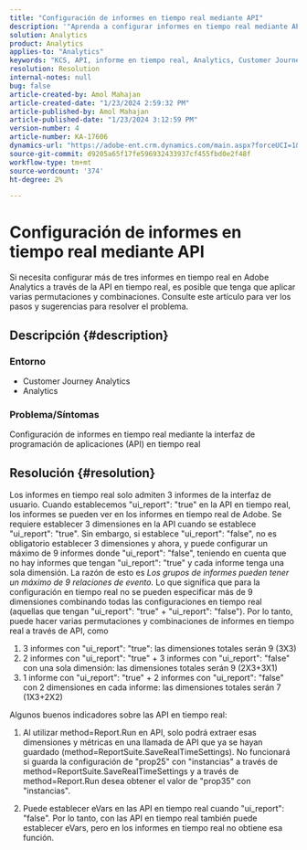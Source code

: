 ```yaml
---
title: "Configuración de informes en tiempo real mediante API"
description: '"Aprenda a configurar informes en tiempo real mediante API en Adobe Analytics".'
solution: Analytics
product: Analytics
applies-to: "Analytics"
keywords: "KCS, API, informe en tiempo real, Analytics, Customer Journey Analytics"
resolution: Resolution
internal-notes: null
bug: false
article-created-by: Amol Mahajan
article-created-date: "1/23/2024 2:59:32 PM"
article-published-by: Amol Mahajan
article-published-date: "1/23/2024 3:12:59 PM"
version-number: 4
article-number: KA-17606
dynamics-url: "https://adobe-ent.crm.dynamics.com/main.aspx?forceUCI=1&pagetype=entityrecord&etn=knowledgearticle&id=cb533e00-00ba-ee11-a569-6045bd006c82"
source-git-commit: d9205a65f17fe596932433937cf455fbd0e2f48f
workflow-type: tm+mt
source-wordcount: '374'
ht-degree: 2%

---
```


# Configuración de informes en tiempo real mediante API


Si necesita configurar más de tres informes en tiempo real en Adobe Analytics a través de la API en tiempo real, es posible que tenga que aplicar varias permutaciones y combinaciones. Consulte este artículo para ver los pasos y sugerencias para resolver el problema.

## Descripción {#description}


### <b>Entorno</b>

- Customer Journey Analytics
- Analytics




### <b>Problema/Síntomas</b>

Configuración de informes en tiempo real mediante la interfaz de programación de aplicaciones (API) en tiempo real


## Resolución {#resolution}


Los informes en tiempo real solo admiten 3 informes de la interfaz de usuario.
Cuando establecemos &quot;ui_report&quot;: &quot;true&quot; en la API en tiempo real, los informes se pueden ver en los informes en tiempo real de Adobe. Se requiere establecer 3 dimensiones en la API cuando se establece &quot;ui_report&quot;: &quot;true&quot;.
Sin embargo, si establece &quot;ui_report&quot;: &quot;false&quot;, no es obligatorio establecer 3 dimensiones y ahora, y puede configurar un máximo de 9 informes donde &quot;ui_report&quot;: &quot;false&quot;, teniendo en cuenta que no hay informes que tengan &quot;ui_report&quot;: &quot;true&quot; y cada informe tenga una sola dimensión.
La razón de esto es *Los grupos de informes pueden tener un máximo de 9 relaciones de evento.* Lo que significa que para la configuración en tiempo real no se pueden especificar más de 9 dimensiones combinando todas las configuraciones en tiempo real (aquellas que tengan &quot;ui_report&quot;: &quot;true&quot; + &quot;ui_report&quot;: &quot;false&quot;).
Por lo tanto, puede hacer varias permutaciones y combinaciones de informes en tiempo real a través de API, como

1. 3 informes con &quot;ui_report&quot;: &quot;true&quot;: las dimensiones totales serán 9 (3X3)
2. 2 informes con &quot;ui_report&quot;: &quot;true&quot; + 3 informes con &quot;ui_report&quot;: &quot;false&quot; con una sola dimensión: las dimensiones totales serán 9 (2X3+3X1)
3. 1 informe con &quot;ui_report&quot;: &quot;true&quot; + 2 informes con &quot;ui_report&quot;: &quot;false&quot; con 2 dimensiones en cada informe: las dimensiones totales serán 7 (1X3+2X2)


Algunos buenos indicadores sobre las API en tiempo real:

1. Al utilizar method=Report.Run en API, solo podrá extraer esas dimensiones y métricas en una llamada de API que ya se hayan guardado (method=ReportSuite.SaveRealTimeSettings). No funcionará si guarda la configuración de &quot;prop25&quot; con &quot;instancias&quot; a través de method=ReportSuite.SaveRealTimeSettings y a través de method=Report.Run desea obtener el valor de &quot;prop35&quot; con &quot;instancias&quot;.


2. Puede establecer eVars en las API en tiempo real cuando &quot;ui_report&quot;: &quot;false&quot;. Por lo tanto, con las API en tiempo real también puede establecer eVars, pero en los informes en tiempo real no obtiene esa función.

